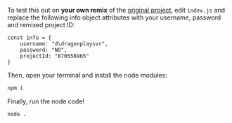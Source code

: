 To test this out on **your own remix** of the [original project](https://scratch.mit.edu/projects/509531164/), edit `index.js` and replace the following info object attributes with your username, password and remixed project ID:
```
const info = {
    username: "d\dragonplaysvr",
    password: "NO",
    projectId: "870558965"
}
```
Then, open your terminal and install the node modules:

```bash
npm i
```

Finally, run the node code!

```bash
node .
```
